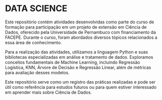 # DATA SCIENCE
Este repositório contém atividades desenvolvidas como parte do curso de formação para participação em um projeto de extensão em Ciência de Dados, oferecido pela Universidade de Pernambuco com financiamento da FACEPE. Durante o curso, foram abordados diversos tópicos relacionados a essa área de conhecimento.

Para a realização das atividades, utilizamos a linguagem Python e suas bibliotecas especializadas em análise e tratamento de dados. Exploramos conceitos fundamentais de Machine Learning, incluindo Regressão Logística, KNN, Árvore de Decisão e Regressão Linear, além de métricas para avaliação desses modelos.

Este repositório serve como um registro das práticas realizadas e pode ser útil como referência para estudos futuros ou para quem estiver interessado em aprender mais sobre Ciência de Dados.
